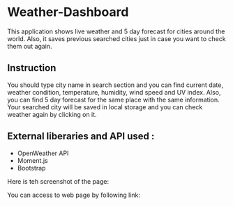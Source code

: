 # Weather-Dashboard

This application shows live weather and 5 day forecast for cities around the world. Also, it saves previous searched cities just in case you want to check them out again.

## Instruction

You should type city name in search section and you can find current date, weather condition, temperature, humidity, wind speed and UV index. Also, you can find 5 day forecast for the same place with the same information.
Your searched city will be saved in local storage and you can check weather again by clicking on it.

## External liberaries and API used :

- OpenWeather API
- Moment.js
- Bootstrap

Here is teh screenshot of the page:



You can access to web page by following link:

